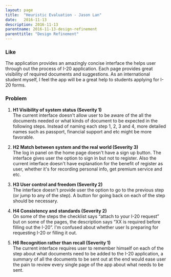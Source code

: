 ```yaml
---
layout: page
title:  "Heuristic Evaluation - Jason Lan"
date:   2016-11-13
description: 2016-11-13
parentname: 2016-11-13-design-refinement
parenttitle: "Design Refinement"
---
```


### Like

The application provides an amazingly concise interface the helps user through out the process of I-20 application. Each page provides great visibility of required documents and suggestions. As an international student myself, I feel the app will be a great help to students applying for I-20 forms.

### Problem

1.  **H1 Visibility of system status (Severity 1)**<br>
    The current interface doesn't allow user to be aware of the all the documents needed or what kinds of document to be expected in the following steps. Instead of naming each step 1, 2, 3 and 4, more detailed names such as passport, financial support and etc might be more favorable.

2.  **H2 Match between system and the real world (Severity 3)**<br>
    The log in panel on the home page doesn't have a sign up button. The interface gives user the option to sign in but not to register. Also the current interface doesn't have explanation for the benefit of register as user, whether it's for recording personal info, get premium service and etc.

3.  **H3 User control and freedom (Severity 2)**<br>
    The interface doesn't provide user the option to go to the previous step (or jump to any of the step). A button for going back on each of the step should be necessary.

4.  **H4 Consistency and standards (Severity 2)**<br>
    On some of the steps the checklist says “attach to your I-20 request” but on some of the pages, the description says “XX is required before filling out the I-20”. I'm confused about whether user Is preparing for requesting I-20 or filling it out.

5.  **H6 Recognition rather than recall (Severity 1)**<br>
    The current interface requires user to remember himself on each of the step about what documents need to be added to the I-20 application, a summary of all the documents to be sent out at the end would ease user the pain to review every single page of the app about what needs to be sent.
